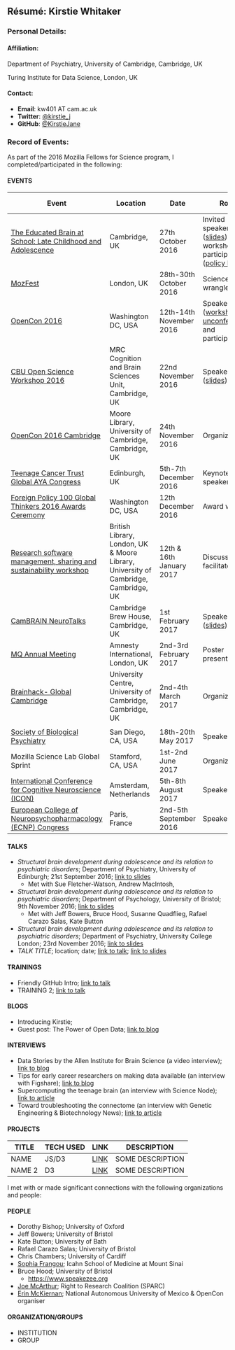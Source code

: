 ## Résumé: Kirstie Whitaker

### Personal Details:

#### Affiliation:
Department of Psychiatry, University of Cambridge, Cambridge, UK

Turing Institute for Data Science, London, UK

#### Contact:
* **Email**: kw401 AT cam.ac.uk
* **Twitter**: [@kirstie_j](https://twitter.com/kirstie_j)
* **GitHub**: [@KirstieJane](https://github.com/KirstieJane)

### Record of Events:

As part of the 2016 Mozilla Fellows for Science program, I completed/participated in the following:

#### EVENTS

Event | Location | Date | Role | Invited by
----- | -------- | ---- | ---- | ---------
[The Educated Brain at School: Late Childhood and Adolescence](http://www.languagesciences.cam.ac.uk/events/the-educated-brain-late-childhood-and-adolescence) | Cambridge, UK | 27th October 2016 | Invited speaker ([slides](https://doi.org/10.6084/m9.figshare.4087509.v1)) and workshop participant ([policy brief](http://www.publicpolicy.cam.ac.uk/news/educated-brain)) |
[MozFest](https://mozillafestival.org/) | London, UK | 28th-30th October 2016 | Science space wrangler |
[OpenCon 2016](http://www.opencon2016.org/kirstiejane/opencon_2016_cambridge) | Washington DC, USA | 12th-14th November 2016 | Speaker ([workshop](http://sched.co/8tB1), [unconference](http://sched.co/8ss7)) and participant | Joe McArthur
[CBU Open Science Workshop 2016](http://www.mrc-cbu.cam.ac.uk/openscience2016/) | MRC Cognition and Brain Sciences Unit, Cambridge, UK | 22nd November 2016 | Speaker  ([slides](https://dx.doi.org/10.6084/m9.figshare.4244996.v1)) | Rogier Kievit
[OpenCon 2016 Cambridge](http://www.opencon2016.org/kirstiejane/opencon_2016_cambridge) | Moore Library, University of Cambridge, Cambridge, UK | 24th November 2016 | Organizer |
[Teenage Cancer Trust Global AYA Congress](https://www.teenagecancertrust.org/about-us/what-we-do/professional-leadership/international-conference) | Edinburgh, UK | 5th-7th December 2016 | Keynote speaker | ([slides](https://doi.org/10.6084/m9.figshare.4288151.v4))
[Foreign Policy 100 Global Thinkers 2016 Awards Ceremony](https://gt.foreignpolicy.com/2016/profile/petra-vertes-and-kirstie-whitaker) | Washington DC, USA | 12th December 2016 | Award winner | [blog post](https://kirstiewhitaker.com/2017/01/05/foreign-policys-100-global-thinkers-2016/))
[Research software management, sharing and sustainability workshop](http://www.data.cam.ac.uk/research-software-management-sharing-and-sustainability-workshop) | British Library, London, UK & Moore Library, University of Cambridge, Cambridge, UK | 12th & 16th January 2017 | Discussion facilitator |
[CamBRAIN NeuroTalks](https://cambrainsociety.com/events-2/cambrain-events/) | Cambridge Brew House, Cambridge, UK | 1st February 2017 | Speaker ([slides](https://doi.org/10.6084/m9.figshare.4602232.v1)) |
[MQ Annual Meeting](https://www.mqmentalhealth.org/news-blog/post/mental-health-science-meeting-2017) | Amnesty International, London, UK | 2nd-3rd February 2017 | Poster presenter |
[Brainhack- Global Cambridge](https://kirstiejane.github.io/cambrainhack2017/) | University Centre, University of Cambridge, Cambridge, UK | 2nd-4th March 2017 | Organizer |
 | | | |
 [Society of Biological Psychiatry](https://sobp.societyconference.com/) | San Diego, CA, USA | 18th-20th May 2017 | Speaker | Armin Raznahan
Mozilla Science Lab Global Sprint | Stamford, CA, USA | 1st-2nd June 2017 | Organizer |
[International Conference for Cognitive Neuroscience (ICON)](http://www.icon2017.org/) | Amsterdam, Netherlands | 5th-8th August 2017 | Speaker | Dorothy Bishop
[European College of Neuropsychopharmacology (ECNP) Congress ](http://2017.ecnp.eu/) | Paris, France | 2nd-5th September 2016 | Speaker | Sophia Frangou


#### TALKS

* *Structural brain development during adolescence and its relation to psychiatric disorders*; Department of Psychiatry, University of Edinburgh; 21st September 2016; [link to slides](https://dx.doi.org/10.6084/m9.figshare.3843405.v3)
  * Met with Sue Fletcher-Watson, Andrew MacIntosh,  
* *Structural brain development during adolescence and its relation to psychiatric disorders*; Department of Psychology, University of Bristol; 9th November 2016; [link to slides](https://dx.doi.org/10.6084/m9.figshare.3843405.v7)
  * Met with Jeff Bowers, Bruce Hood, Susanne Quadflieg, Rafael Carazo Salas, Kate Button
* *Structural brain development during adolescence and its relation to psychiatric disorders*; Department of Psychiatry, University College London; 23rd November 2016; [link to slides](https://dx.doi.org/10.6084/m9.figshare.3843405.v7)
* *TALK TITLE*; location; date; [link to talk](); [link to slides]()

#### TRAININGS
* Friendly GitHub Intro; [link to talk]()
* TRAINING 2; [link to talk]()

#### BLOGS
* Introducing Kirstie; []()
* Guest post: The Power of Open Data; [link to blog](http://www.ses.ac.uk/2016/08/31/guest-post-power-open-data/)

#### INTERVIEWS
* Data Stories by the Allen Institute for Brain Science (a video interview); [link to blog](https://www.alleninstitute.org/what-we-do/brain-science/news-press/articles/introducing-data-stories)
* Tips for early career researchers on making data available (an interview with Figshare); [link to blog](https://figshare.com/articles/Tips_for_early_career_researchers_on_making_data_available_Neuroscience/4263302)
* Supercomputing the teenage brain (an interview with Science Node); [link to article]( https://sciencenode.org/feature/supercomputing-the-teen-age-brain.php)
* Toward troubleshooting the connectome (an interview with Genetic Engineering & Biotechnology News); [link to article](http://www.genengnews.com/gen-articles/toward-troubleshooting-the-connectome/5873?q=Neurons)

#### PROJECTS
TITLE | TECH USED | LINK | DESCRIPTION
----- | --------- | ---- | ------------
NAME | JS/D3  | [LINK](https://github.com/mozilla/opennews-onboarding) | SOME DESCRIPTION
NAME 2 | D3 | [LINK](https://github.com/auremoser/pirateplotr) | SOME DESCRIPTION

I met with or made significant connections with the following organizations and people:

#### PEOPLE

* Dorothy Bishop; University of Oxford
* Jeff Bowers; University of Bristol
* Kate Button; University of Bath
* Rafael Carazo Salas; University of Bristol
* Chris Chambers; University of Cardiff
* [Sophia Frangou](http://www.frangougroup.org/); Icahn School of Medicine at Mount Sinai
* Bruce Hood; University of Bristol
  * https://www.speakezee.org
* [Joe McArthur](http://sparcopen.org/people/joseph-mcarthur/); Right to Research Coalition (SPARC)
* [Erin McKiernan](https://emckiernan.wordpress.com/); National Autonomous University of Mexico & OpenCon organiser

#### ORGANIZATION/GROUPS

* INSTITUTION
* GROUP
